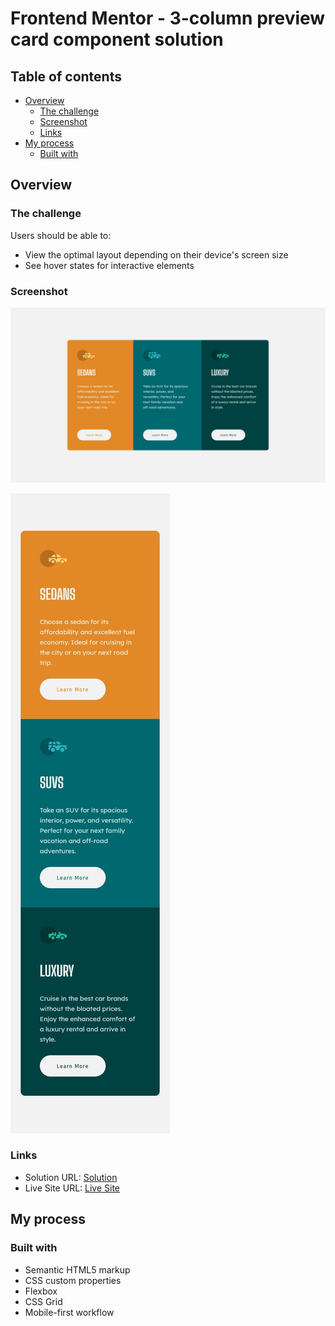 # Frontend Mentor - 3-column preview card component solution

## Table of contents

- [Overview](#overview)
  - [The challenge](#the-challenge)
  - [Screenshot](#screenshot)
  - [Links](#links)
- [My process](#my-process)
  - [Built with](#built-with)


## Overview

### The challenge

Users should be able to:

- View the optimal layout depending on their device's screen size
- See hover states for interactive elements

### Screenshot

![Desktop Design](./desktop-design.jpg)


![Mobile Design](./mobile-design.jpg)

### Links

- Solution URL: [Solution](https://www.frontendmentor.io/solutions/3columnpreviewcomponent-vJys58UG4)
- Live Site URL: [Live Site](https://shashank-code2313-3-column-card-component.netlify.app/)

## My process

### Built with

- Semantic HTML5 markup
- CSS custom properties
- Flexbox
- CSS Grid
- Mobile-first workflow

